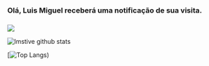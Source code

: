 ### Olá, Luis Miguel receberá uma notificação de sua visita.
### 
<p>   <img src="http://views.whatilearened.today/views/github/lmstive/views.svg"/> 
 

![lmstive github stats](https://github-readme-stats.vercel.app/api?username=lmstive&show_icons=true&theme=tokyonight&include_all_commits=true&count_private=true)


[![Top Langs](https://github-readme-stats.vercel.app/api/top-langs/?username=lmstive&layout=compact&langs_count=16&theme=tokyonight))
